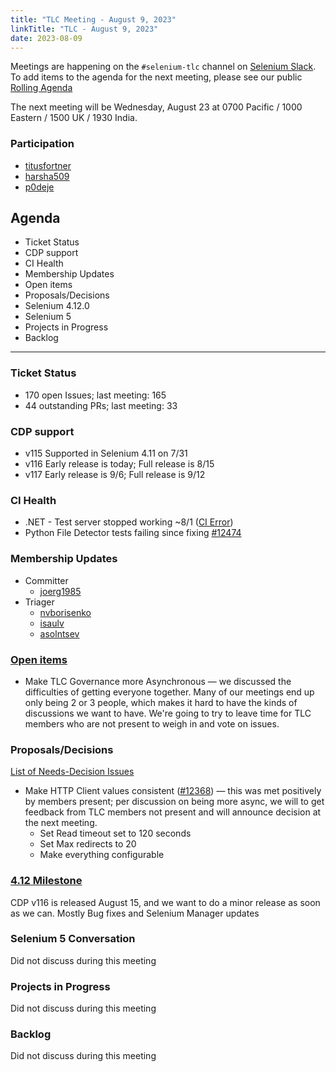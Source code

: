 ```yaml
---
title: "TLC Meeting - August 9, 2023"
linkTitle: "TLC - August 9, 2023"
date: 2023-08-09
---
```


Meetings are happening on the `#selenium-tlc` channel on [Selenium Slack](https://selenium.dev/support).
To add items to the agenda for the next meeting, please see our public [Rolling Agenda](https://docs.google.com/document/d/18InWY44S0C_ECkRkRo8GKictu8BEtsahRsFh17tmUR0/edit#)

The next meeting will be Wednesday, August 23 at 0700 Pacific / 1000 Eastern / 1500 UK / 1930 India.

### Participation

* [titusfortner]
* [harsha509]
* [p0deje]

## Agenda

* Ticket Status
* CDP support
* CI Health
* Membership Updates
* Open items
* Proposals/Decisions
* Selenium 4.12.0
* Selenium 5
* Projects in Progress
* Backlog

***

### Ticket Status

* 170 open Issues; last meeting: 165
* 44 outstanding PRs; last meeting: 33

### CDP support

* v115 Supported in Selenium 4.11 on 7/31
* v116 Early release is today; Full release is 8/15
* v117 Early release is 9/6; Full release is 9/12

### CI Health

* .NET - Test server stopped working ~8/1 ([CI Error](https://github.com/SeleniumHQ/selenium/actions/runs/5809624833/job/15748909351#step:14:19188))
* Python File Detector tests failing since fixing [#12474](https://github.com/SeleniumHQ/selenium/issues/12474)

### Membership Updates

* Committer
    * [joerg1985]  
* Triager
    * [nvborisenko]
    * [isaulv] 
    * [asolntsev]

### [Open items](https://github.com/SeleniumHQ/selenium/labels/A-needs%20new%20owner)

* Make TLC Governance more Asynchronous — we discussed the difficulties of getting everyone together. Many of our
meetings end up only being 2 or 3 people, which makes it hard to have the kinds of discussions we want to have.
We're going to try to leave time for TLC members who are not present to weigh in and vote on issues.

### Proposals/Decisions

[List of Needs-Decision Issues](https://github.com/SeleniumHQ/selenium/labels/A-needs%20decision)

* Make HTTP Client values consistent ([#12368](https://github.com/SeleniumHQ/selenium/issues/12368)) — 
this was met positively by members present; per discussion on being more async, we will to get feedback from
TLC members not present and will announce decision at the next meeting.
  * Set Read timeout set to 120 seconds
  * Set Max redirects to 20
  * Make everything configurable

### [4.12 Milestone](https://github.com/SeleniumHQ/selenium/milestone/13) 
CDP v116 is released August 15, and we want to do a minor release as soon as we can. 
Mostly Bug fixes and Selenium Manager updates

### Selenium 5 Conversation

Did not discuss during this meeting

### Projects in Progress

Did not discuss during this meeting

### Backlog 

Did not discuss during this meeting

[harsha509]: https://github.com/harsha509/
[p0deje]: https://github.com/p0deje/
[titusfortner]: https://github.com/titusfortner/
[joerg1985]: https://github.com/joerg1985/
[nvborisenko]: https://github.com/nvborisenko/
[isaulv]: https://github.com/isaulv/
[asolntsev]: https://github.com/asolntsev/
